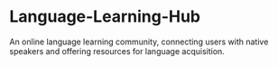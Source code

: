 # Language-Learning-Hub
An online language learning community, connecting users with native speakers and offering resources for language acquisition.
